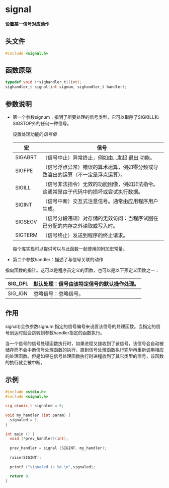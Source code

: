 

# signal 

**设置某一信号对应动作**



## 头文件

```c
#include <signal.h>
```



## 函数原型

```c
typedef void (*sighandler_t)(int);
sighandler_t signal(int signum, sighandler_t handler);
```



## 参数说明　

* 第一个参数signum：指明了所要处理的信号类型，它可以取除了SIGKILL和SIGSTOP外的任何一种信号。 　 

  设置处理功能的*信号值*

  | 宏      | 信号                                                         |
  | ------- | ------------------------------------------------------------ |
  | SIGABRT | （信号中止）异常终止，例如由...发起 [退出](http://www.cplusplus.com/abort) 功能。 |
  | SIGFPE  | （信号浮点异常）错误的算术运算，例如零分频或导致溢出的运算（不一定是浮点运算）。 |
  | SIGILL  | （信号非法指令）无效的功能图像，例如非法指令。这通常是由于代码中的损坏或尝试执行数据。 |
  | SIGINT  | （信号中断）交互式注意信号。通常由应用程序用户生成。         |
  | SIGSEGV | （信号分段违规）对存储的无效访问：当程序试图在已分配的内存之外读取或写入时。 |
  | SIGTERM | （信号终止）发送到程序的终止请求。                           |


  每个库实现可以提供可以与此函数一起使用的附加宏常量。

* 第二个参数handler：描述了与信号关联的动作

指向函数的指针。这可以是程序员定义的函数，也可以是以下预定义函数之一：

| SIG_DFL | 默认处理：信号由该特定信号的默认操作处理。 |
| ------- | ------------------------------------------ |
| SIG_IGN | 忽略信号：忽略信号。                       |



## 作用

signal()会依参数signum 指定的信号编号来设置该信号的处理函数。当指定的信号到达时就会跳转到参数handler指定的函数执行。

当一个信号的信号处理函数执行时，如果进程又接收到了该信号，该信号会自动被储存而不会中断信号处理函数的执行，直到信号处理函数执行完毕再重新调用相应的处理函数。但是如果在信号处理函数执行时进程收到了其它类型的信号，该函数的执行就会被中断。



## 示例



```c
#include <stdio.h>   
#include <signal.h>     
 
sig_atomic_t signaled = 0;
 
void my_handler (int param) {
  signaled = 1;
}
 
int main () {
  void (*prev_handler)(int);
 
  prev_handler = signal (SIGINT, my_handler);
 
  raise(SIGINT);
   
  printf ("signaled is %d.\n",signaled);
 
  return 0;
}
```

